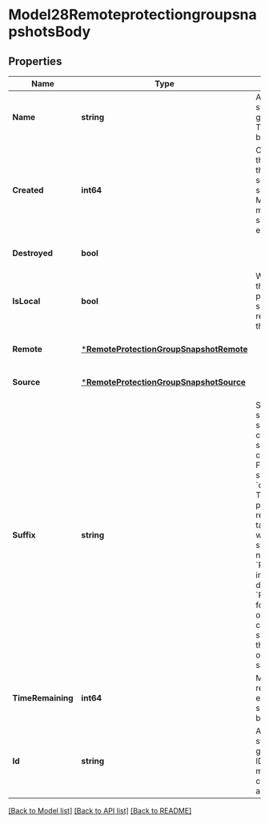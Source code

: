 # Model28RemoteprotectiongroupsnapshotsBody

## Properties
Name | Type | Description | Notes
------------ | ------------- | ------------- | -------------
**Name** | **string** | A locally unique, system-generated name. The name cannot be modified. | [optional] [default to null]
**Created** | **int64** | Creation time of the snapshot on the original source of the snapshot. Measured in milliseconds since the UNIX epoch. | [optional] [default to null]
**Destroyed** | **bool** |  | [optional] [default to null]
**IsLocal** | **bool** | Whether or not this remote protection group snapshot is replicated from the current array. | [optional] [default to null]
**Remote** | [***RemoteProtectionGroupSnapshotRemote**](RemoteProtectionGroupSnapshot_remote.md) |  | [optional] [default to null]
**Source** | [***RemoteProtectionGroupSnapshotSource**](RemoteProtectionGroupSnapshot_source.md) |  | [optional] [default to null]
**Suffix** | **string** | Specifies a name suffix for the snapshots created. The snapshot is created on the FlashArray specified by the &#x60;on&#x60; parameter. The &#x60;on&#x60; parameter cannot refer to an offload target. Snapshots with suffixes specified have names in the form &#x60;PGROUP.SUFFIX&#x60; instead of the default &#x60;PGROUP.NNN&#x60; form. The names of all snapshots created by a single command that specifies this option have the same suffix. | [optional] [default to null]
**TimeRemaining** | **int64** | Milliseconds remaining until eradication, if the snapshot has been destroyed. | [optional] [default to null]
**Id** | **string** | A globally unique, system-generated ID. The ID cannot be modified and cannot refer to another resource. | [optional] [default to null]

[[Back to Model list]](../README.md#documentation-for-models) [[Back to API list]](../README.md#documentation-for-api-endpoints) [[Back to README]](../README.md)

